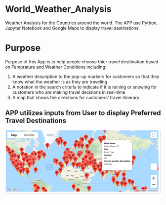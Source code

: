 # World_Weather_Analysis
Weather Analysis for the Countries around the world.  The APP use Python, Jupyter Notebook and Google Maps to display travel destinations.
# Purpose
Purpose of this App is to help people choose thier travel desitination based on Temprature and Weather Conditions including:
1.	A weather description to the pop-up markers for customers so that they know what the weather is as they are traveling
2.	A notation in the search criteria to indicate if it is raining or snowing for customers who are making travel decisions in real-time
3.	A map that shows the directions for customers’ travel itinerary

## APP utilizes inputs from User to display Preferred Travel Destinations 

![alt text](https://github.com/vsanand27/World_Weather_Analysis/blob/master/weather_data/WeatherPy_vacation_map.PNG)
